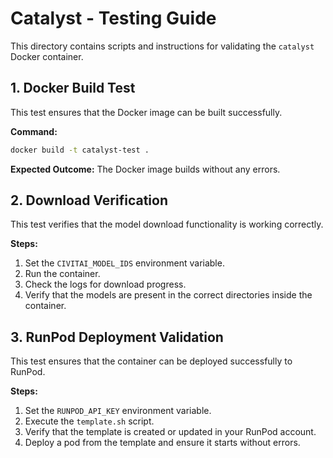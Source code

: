 # Catalyst - Testing Guide

This directory contains scripts and instructions for validating the `catalyst` Docker container.

## 1. Docker Build Test

This test ensures that the Docker image can be built successfully.

**Command:**
```bash
docker build -t catalyst-test .
```
**Expected Outcome:**
The Docker image builds without any errors.

## 2. Download Verification

This test verifies that the model download functionality is working correctly.

**Steps:**
1.  Set the `CIVITAI_MODEL_IDS` environment variable.
2.  Run the container.
3.  Check the logs for download progress.
4.  Verify that the models are present in the correct directories inside the container.

## 3. RunPod Deployment Validation

This test ensures that the container can be deployed successfully to RunPod.

**Steps:**
1.  Set the `RUNPOD_API_KEY` environment variable.
2.  Execute the `template.sh` script.
3.  Verify that the template is created or updated in your RunPod account.
4.  Deploy a pod from the template and ensure it starts without errors.